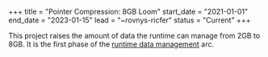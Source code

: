 +++
title = "Pointer Compression: 8GB Loom"
start_date = "2021-01-01"
end_date = "2023-01-15"
lead = "~rovnys-ricfer"
status = "Current"
+++

This project raises the amount of data the runtime can manage from 2GB to 8GB.  It is the first phase of the [runtime data management](/#runtime-data-management) arc.

